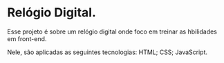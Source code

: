 
# Relógio Digital.

Esse projeto é sobre um relógio digital onde foco em treinar as hbilidades em front-end.

Nele, são aplicadas as seguintes tecnologias:
HTML;
CSS;
JavaScript.
